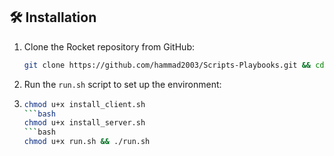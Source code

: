 ## 🛠️ Installation
1. Clone the Rocket repository from GitHub:
    ```bash
    git clone https://github.com/hammad2003/Scripts-Playbooks.git && cd Scripts-Playbooks
    ```
2. Run the `run.sh` script to set up the environment:
3. 
    ```bash
    chmod u+x install_client.sh
    ```bash
    chmod u+x install_server.sh
    ```bash
    chmod u+x run.sh && ./run.sh

